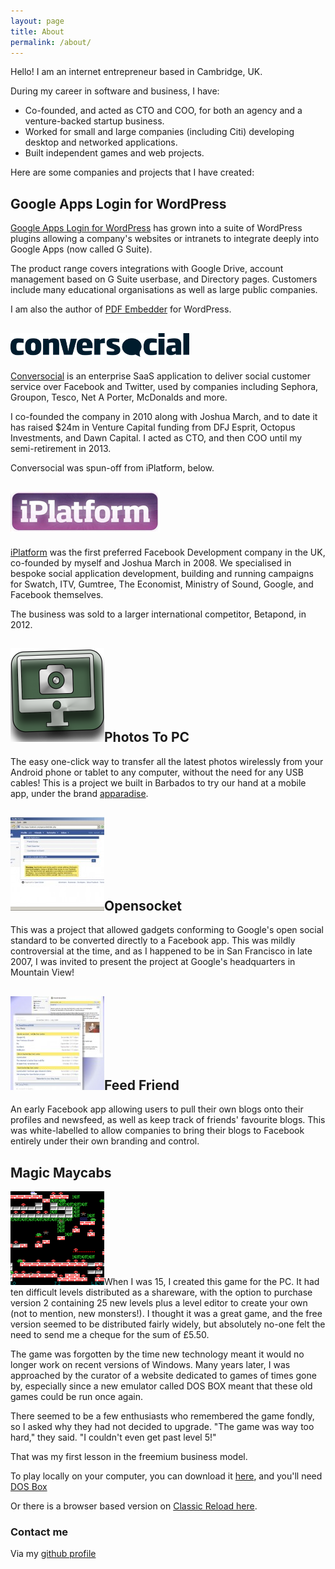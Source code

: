 ```yaml
---
layout: page
title: About
permalink: /about/
---
```


Hello! I am an internet entrepreneur based in Cambridge, UK.

During my career in software and business, I have:

*   Co-founded, and acted as CTO and COO, for both an agency and a venture-backed startup business.
*   Worked for small and large companies (including Citi) developing desktop and networked applications.
*   Built independent games and web projects.

Here are some companies and projects that I have created:

## Google Apps Login for WordPress

[Google Apps Login for WordPress](https://wp-glogin.com/) has grown into a suite of WordPress plugins allowing a company's websites or intranets to integrate deeply into Google Apps (now called G Suite).
 
The product range covers integrations with Google Drive, account management based on G Suite userbase, and Directory pages. Customers include many educational organisations as well as large public companies.
 
I am also the author of [PDF Embedder](https://wp-pdf.com/) for WordPress.

## [![conversocial](images/about/conversocial.png)](http://www.conversocial.com/)

[Conversocial](http://www.conversocial.com/ "Conversocial") is an enterprise SaaS application to deliver social customer service over Facebook and Twitter, used by companies including Sephora, Groupon, Tesco, Net A Porter, McDonalds and more.

I co-founded the company in 2010 along with Joshua March, and to date it has raised $24m in Venture Capital funding from DFJ Esprit, Octopus Investments, and Dawn Capital. I acted as CTO, and then COO until my semi-retirement in 2013.

Conversocial was spun-off from iPlatform, below.

## [![iPlatform](images/about/iPlatform.jpg)](http://theiplatform.com/)

[iPlatform](http://theiplatform.com/ "iPlatform") was the first preferred Facebook Development company in the UK, co-founded by myself and Joshua March in 2008\. We specialised in bespoke social application development, building and running campaigns for Swatch, ITV, Gumtree, The Economist, Ministry of Sound, Google, and Facebook themselves.

The business was sold to a larger international competitor, Betapond, in 2012.

## [![Photos To PC](images/about/Google-Playstore-512px-logo-150x150.png)](https://play.google.com/store/apps/details?id=net.apparadise.photostopc)Photos To PC

The easy one-click way to transfer all the latest photos wirelessly from your Android phone or tablet to any computer, without the need for any USB cables! This is a project we built in Barbados to try our hand at a mobile app, under the brand [apparadise](http://apparadise.net/ "apparadise").

## [![OpenSocket screenshot](images/about/mainpage_inline-150x150.jpg)](images/about/mainpage_inline.jpg)Opensocket

This was a project that allowed gadgets conforming to Google's open social standard to be converted directly to a Facebook app. This was mildly controversial at the time, and as I happened to be in San Francisco in late 2007, I was invited to present the project at Google's headquarters in Mountain View!

## [![Feed Friend](images/about/aboutpage-150x150.jpg)](images/about/aboutpage.jpg)Feed Friend
 
An early Facebook app allowing users to pull their own blogs onto their profiles and newsfeed, as well as keep track of friends' favourite blogs. This was white-labelled to allow companies to bring their blogs to Facebook entirely under their own branding and control.

## Magic Maycabs
 
[![magic-maycabs4](images/about/magic-maycabs4-150x150.png)](images/about/magic-maycabs4.png)When I was 15, I created this game for the PC. It had ten difficult levels distributed as a shareware, with the option to purchase version 2 containing 25 new levels plus a level editor to create your own (not to mention, new monsters!). I thought it was a great game, and the free version seemed to be distributed fairly widely, but absolutely no-one felt the need to send me a cheque for the sum of £5.50.
 
The game was forgotten by the time new technology meant it would no longer work on recent versions of Windows. Many years later, I was approached by the curator of a website dedicated to games of times gone by, especially since a new emulator called DOS BOX meant that these old games could be run once again.
 
There seemed to be a few enthusiasts who remembered the game fondly, so I asked why they had not decided to upgrade. "The game was way too hard," they said. "I couldn't even get past level 5!"
 
That was my first lesson in the freemium business model.
 
To play locally on your computer, you can download it [here](images/about/maycab20.zip), and you'll need [DOS Box](http://www.dosbox.com/ "DOS BOX")

Or there is a browser based version on [Classic Reload here](https://classicreload.com/magic-maycabs.html).

### Contact me

Via my [github profile](https://github.com/danlester)
